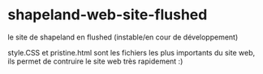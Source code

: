 # shapeland-web-site-flushed
le site de shapeland en flushed (instable/en cour de développement)


style.CSS et pristine.html sont les fichiers les plus importants du site web, ils permet de contruire le site web très rapidement :)
